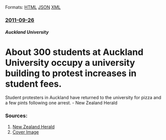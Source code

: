 
Formats: [HTML](/news/2011/09/26/about-300-students-at-auckland-university-occupy-a-university-building-to-protest-increases-in-student-fees.html)  [JSON](/news/2011/09/26/about-300-students-at-auckland-university-occupy-a-university-building-to-protest-increases-in-student-fees.json)  [XML](/news/2011/09/26/about-300-students-at-auckland-university-occupy-a-university-building-to-protest-increases-in-student-fees.xml)  

### [2011-09-26](/news/2011/09/26/index.md)

##### Auckland University
# About 300 students at Auckland University occupy a university building to protest increases in student fees. 

Student protesters in Auckland have returned to the university for pizza and a few pints following one arrest. - New Zealand Herald


### Sources:

1. [New Zealand Herald](http://www.nzherald.co.nz/nz/news/article.cfm?c_id=1&objectid=10754503)
1. [Cover Image](http://media.nzherald.co.nz/webcontent/image/jpg/201140/SCCZEN_260911NZHDPSTUDENTS11_1024x768.JPG)
